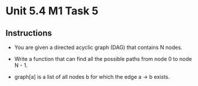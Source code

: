 # Unit 5.4 M1 Task 5

## Instructions
- You are given a directed acyclic graph (DAG) that contains N nodes.

- Write a function that can find all the possible paths from node 0 to node N - 1.

- graph[a] is a list of all nodes b for which the edge a -> b exists.
